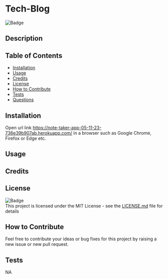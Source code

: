 # Tech-Blog
![Badge](https://img.shields.io/badge/License-MIT-yellow)

## Description
    

    
## Table of Contents
    
- [Installation](#installation)
- [Usage](#usage)
- [Credits](#credits)
- [License](#license)
- [How to Contribute](#how-to-contribute)
- [Tests](#tests)
- [Questions](#questions)
    
## Installation
    
Open url link https://note-taker-app-05-11-23-736e39b907ab.herokuapp.com/ in a browser such as Google Chrome, Firefox or Edge etc.

## Usage


    
## Credits



## License
![Badge](https://img.shields.io/badge/License-MIT-yellow)<br>
This project is licensed under the MIT License - see the [LICENSE.md](license) file for details    
 
## How to Contribute
    
Feel free to contribute your ideas or bug fixes for this project by raising a new issue or new pull request.
    
## Tests
NA
